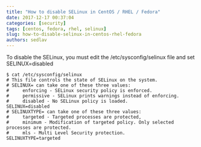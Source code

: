 ```yaml
---
title: "How to disable SELinux in CentOS / RHEL / Fedora"
date: 2017-12-17 00:37:04
categories: [security]
tags: [centos, fedora, rhel, selinux]
slug: how-to-disable-selinux-in-centos-rhel-fedora
authors: sedlav
---
```


To disable the SELinux, you must edit the /etc/sysconfig/selinux file and set SELINUX=disabled

```
$ cat /etc/sysconfig/selinux
# This file controls the state of SELinux on the system.
# SELINUX= can take one of these three values:
#     enforcing - SELinux security policy is enforced.
#     permissive - SELinux prints warnings instead of enforcing.
#     disabled - No SELinux policy is loaded.
SELINUX=disabled
# SELINUXTYPE= can take one of these three values:
#     targeted - Targeted processes are protected,
#     minimum - Modification of targeted policy. Only selected processes are protected.
#     mls - Multi Level Security protection.
SELINUXTYPE=targeted
```
